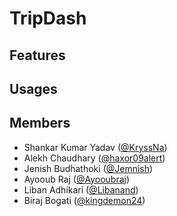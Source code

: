 # TripDash

## Features

## Usages

## Members
- Shankar Kumar Yadav ([@KryssNa](https://github.com/KryssNa))
- Alekh Chaudhary ([@haxor09alert](https://github.com/haxor09alert))
- Jenish Budhathoki ([@Jemnish](https://github.com/Jemnish))
- Ayooub Raj ([@Ayooubraj](https://github.com/Ayooubraj))
- Liban Adhikari ([@Libanand](https://github.com/Libanand))
- Biraj Bogati ([@kingdemon24](https://github.com/kingdemon24))
